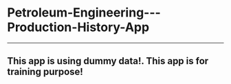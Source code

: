# Petroleum-Engineering---Production-History-App

-------------------------------------------------------
This app is using dummy data!. This app is for training
purpose!
-------------------------------------------------------
